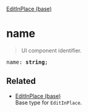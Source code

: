 [EditInPlace (base)](EditInPlace_base.md)

# name

> UI component identifier.

<pre class="docgen_signature">name: <b>string</b>;</pre>

## Related

- [<!--{ref:type}-->EditInPlace (base)](EditInPlace_base.md) \
    Base type for `EditInPlace`.
